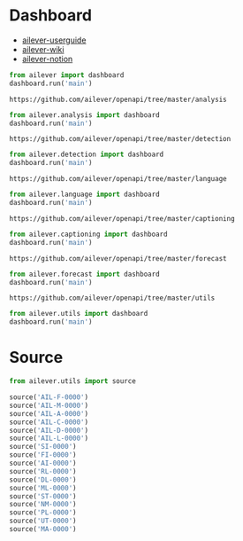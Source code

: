 # Dashboard

- [ailever-userguide](https://ailever.github.io/user%20guide/2021/02/25/User-Guide/)
- [ailever-wiki](https://github.com/ailever/ailever/wiki)
- [ailever-notion](https://www.notion.so/WorkSheet-d64a1a09956d4318ac38b3d7f0131cfb)

```python
from ailever import dashboard
dashboard.run('main')
```
`https://github.com/ailever/openapi/tree/master/analysis`
```python
from ailever.analysis import dashboard
dashboard.run('main')
```
`https://github.com/ailever/openapi/tree/master/detection`
```python
from ailever.detection import dashboard
dashboard.run('main')
```
`https://github.com/ailever/openapi/tree/master/language`
```python
from ailever.language import dashboard
dashboard.run('main')
```
`https://github.com/ailever/openapi/tree/master/captioning`
```python
from ailever.captioning import dashboard
dashboard.run('main')
```
`https://github.com/ailever/openapi/tree/master/forecast`
```python
from ailever.forecast import dashboard
dashboard.run('main')
```
`https://github.com/ailever/openapi/tree/master/utils`
```python
from ailever.utils import dashboard
dashboard.run('main')
```

# Source
```python
from ailever.utils import source

source('AIL-F-0000')
source('AIL-M-0000')
source('AIL-A-0000')
source('AIL-C-0000')
source('AIL-D-0000')
source('AIL-L-0000')
source('SI-0000')
source('FI-0000')
source('AI-0000')
source('RL-0000')
source('DL-0000')
source('ML-0000')
source('ST-0000')
source('NM-0000')
source('PL-0000')
source('UT-0000')
source('MA-0000')
```
